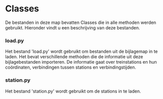 # Classes
De bestanden in deze map bevatten Classes die in alle methoden werden gebruikt. Hieronder vindt u een beschrijving van deze bestanden.

### load.py
Het bestand 'load.py' wordt gebruikt om bestanden uit de bijlagemap in te laden. Het bevat verschillende methoden die de informatie uit deze bijlagebestanden importeren. De informatie gaat over treinstations en hun coördinaten, verbindingen tussen stations en verbindingstijden.

### station.py
Het bestand 'station.py' wordt gebruikt om de stations in te laden.
